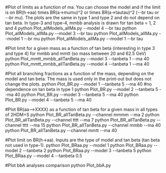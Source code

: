 #Plot of limits as a function of ma. You can choose the model and if the limit is on BR(h->aa) times BR(a->mumu)^2 or times BR(a->tautau)^2 (--br tau or --br mu). The plots are the same in type 1 and type 2 and do not depend on tan beta. In type-3 and type-4, mmbb analysis is drawn for tan beta = 1, 2 and 4
python Plot_allModels_allMa.py --model 4 --br tau
python Plot_allModels_allMa.py --model 3 --br tau
python Plot_allModels_allMa.py --model 1 --br mu
python Plot_allModels_allMa.py --model 1 --br tau

#Plot limit for a given mass as a function of tan beta (interesting in type 3 and type 4) for mmbb and mmtt (so mass between 20 and 62.5 GeV)
python Plot_mmtt_mmbb_allTanBeta.py --model 3 --tanbeta 1 --ma 40
python Plot_mmtt_mmbb_allTanBeta.py --model 4 --tanbeta 1 --ma 40

#Plot all branching fractions as a function of the mass, depending on the model and tan beta. The mass is used only in the print-out but does not change the plots.
python Plot_BR.py --model 1 --tanbeta 5 --ma 40 #no dependence on tan beta in type 1
python Plot_BR.py --model 2 --tanbeta 5 --ma 40
python Plot_BR.py --model 3 --tanbeta 5 --ma 40
python Plot_BR.py --model 4 --tanbeta 5 --ma 40

#Plot BR(aa-->XXXX) as a function of tan beta for a given mass in all types of 2HDM+S
python Plot_BR_allTanBeta.py --channel mmmm --ma 2
python Plot_BR_allTanBeta.py --channel tttt --ma 7
python Plot_BR_allTanBeta.py --channel tttt --ma 15
python Plot_BR_allTanBeta.py --channel mmbb --ma 40
python Plot_BR_allTanBeta.py --channel mmtt --ma 40

#Plot limit on BR(h->aa). Inputs are the type of model and tan beta (tan beta not used in type-1).
python Plot_BRaa.py --model 1
python Plot_BRaa.py --model 2 --tanbeta 2
python Plot_BRaa.py --model 3 --tanbeta 5
python Plot_BRaa.py --model 4 --tanbeta 0.5

#Plot bbA analyses comparison
python Plot_bbA.py


